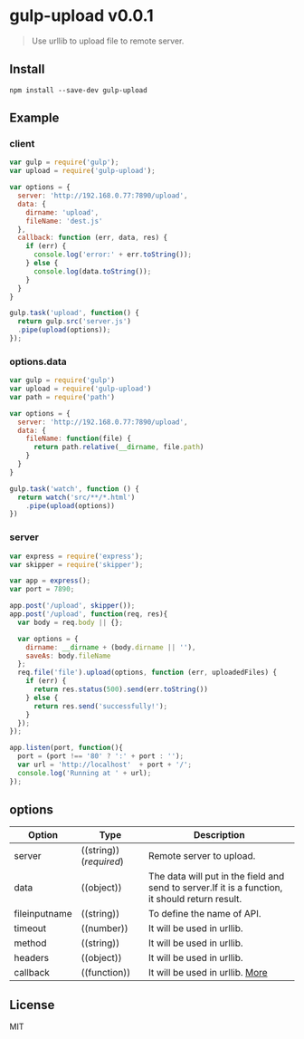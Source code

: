 # gulp-upload v0.0.1

> Use urllib to upload file to remote server.


## Install

```
npm install --save-dev gulp-upload
```


## Example

### client

```js
var gulp = require('gulp');
var upload = require('gulp-upload');

var options = {
  server: 'http://192.168.0.77:7890/upload',
  data: {
    dirname: 'upload',
    fileName: 'dest.js'
  },
  callback: function (err, data, res) {
    if (err) {
      console.log('error:' + err.toString());
    } else {
      console.log(data.toString());
    }
  }
}

gulp.task('upload', function() {
  return gulp.src('server.js')
  .pipe(upload(options));
});
```

### options.data
```js
var gulp = require('gulp')
var upload = require('gulp-upload')
var path = require('path')

var options = {
  server: 'http://192.168.0.77:7890/upload',
  data: {
    fileName: function(file) {
      return path.relative(__dirname, file.path)
    }
  }
}

gulp.task('watch', function () {
  return watch('src/**/*.html')
    .pipe(upload(options))
})
```

### server

```js
var express = require('express');
var skipper = require('skipper');

var app = express();
var port = 7890;

app.post('/upload', skipper());
app.post('/upload', function(req, res){
  var body = req.body || {};

  var options = {
    dirname: __dirname + (body.dirname || ''),
    saveAs: body.fileName
  };
  req.file('file').upload(options, function (err, uploadedFiles) {
    if (err) {
      return res.status(500).send(err.toString())
    } else {
      return res.send('successfully!');
    }
  });
});

app.listen(port, function(){
  port = (port !== '80' ? ':' + port : '');
  var url = 'http://localhost'  + port + '/';
  console.log('Running at ' + url);
});
```

## options
Option     | Type                             | Description
---------- | -------------------------------- | --------------
server     | ((string))(_required_)           | Remote server to upload.
data       | ((object))                       | The data will put in the field and send to server.If it is a function, it should return result.
fileinputname | ((string))                    | To define the name of API.
timeout    | ((number))                       | It will be used in urllib.
method     | ((string))                       | It will be used in urllib.
headers    | ((object))                       | It will be used in urllib.
callback   | ((function))                     | It will be used in urllib. [More](https://github.com/node-modules/urllib)

## License

MIT
